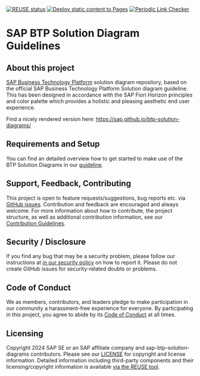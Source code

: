 [![REUSE status](https://api.reuse.software/badge/github.com/SAP/btp-solution-diagrams)](https://api.reuse.software/info/github.com/SAP/btp-solution-diagrams) [![Deploy static content to Pages](https://github.com/SAP/btp-solution-diagrams/actions/workflows/deploy-to-git-pages.yml/badge.svg)](https://github.com/SAP/btp-solution-diagrams/actions/workflows/deploy-to-git-pages.yml) [![Periodic Link Checker](https://github.com/SAP/btp-solution-diagrams/actions/workflows/periodic-link-watcher.yml/badge.svg)](https://github.com/SAP/btp-solution-diagrams/actions/workflows/periodic-link-watcher.yml)

# SAP BTP Solution Diagram Guidelines

## About this project

[SAP Business Technology Platform](https://www.sap.com/products/technology-platform.html) solution diagram repository, based on the official SAP Business Technology Platform Solution diagram guideline. This has been designed in accordance with the SAP Fiori Horizon principles and color palette which provides a holistic and pleasing aesthetic end user experience.

Find a nicely rendered version here: https://sap.github.io/btp-solution-diagrams/

## Requirements and Setup

You can find an detailed overview how to get started to make use of the BTP Solution Diagrams in our [guideline](/guideline/docs/solution_diagr_intro/intro.md).

## Support, Feedback, Contributing

This project is open to feature requests/suggestions, bug reports etc. via [GitHub issues](https://github.com/SAP/btp-solution-diagrams/issues). Contribution and feedback are encouraged and always welcome. For more information about how to contribute, the project structure, as well as additional contribution information, see our [Contribution Guidelines](CONTRIBUTING.md).

## Security / Disclosure
If you find any bug that may be a security problem, please follow our instructions at [in our security policy](https://github.com/SAP/btp-solution-diagrams/tree/main#security-ov-file) on how to report it. Please do not create GitHub issues for security-related doubts or problems.

## Code of Conduct

We as members, contributors, and leaders pledge to make participation in our community a harassment-free experience for everyone. By participating in this project, you agree to abide by its [Code of Conduct](https://github.com/SAP/btp-solution-diagrams/tree/main?tab=readme-ov-file#coc-ov-file) at all times.

## Licensing

Copyright 2024 SAP SE or an SAP affiliate company and sap-btp-solution-diagrams contributors. Please see our [LICENSE](LICENSE) for copyright and license information. Detailed information including third-party components and their licensing/copyright information is available [via the REUSE tool](https://api.reuse.software/info/github.com/SAP/btp-solution-diagrams).
